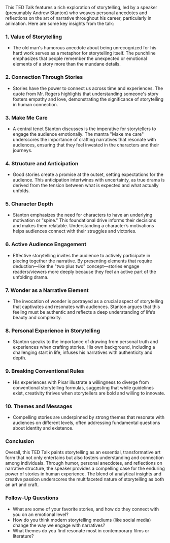 This TED Talk features a rich exploration of storytelling, led by a speaker (presumably Andrew Stanton) who weaves personal anecdotes and reflections on the art of narrative throughout his career, particularly in animation. Here are some key insights from the talk:

### 1. **Value of Storytelling**
   - The old man's humorous anecdote about being unrecognized for his hard work serves as a metaphor for storytelling itself. The punchline emphasizes that people remember the unexpected or emotional elements of a story more than the mundane details.

### 2. **Connection Through Stories**
   - Stories have the power to connect us across time and experiences. The quote from Mr. Rogers highlights that understanding someone's story fosters empathy and love, demonstrating the significance of storytelling in human connection.

### 3. **Make Me Care**
   - A central tenet Stanton discusses is the imperative for storytellers to engage the audience emotionally. The mantra "Make me care" underscores the importance of crafting narratives that resonate with audiences, ensuring that they feel invested in the characters and their journeys.

### 4. **Structure and Anticipation**
   - Good stories create a promise at the outset, setting expectations for the audience. This anticipation intertwines with uncertainty, as true drama is derived from the tension between what is expected and what actually unfolds.

### 5. **Character Depth**
   - Stanton emphasizes the need for characters to have an underlying motivation or "spine." This foundational drive informs their decisions and makes them relatable. Understanding a character’s motivations helps audiences connect with their struggles and victories.

### 6. **Active Audience Engagement**
   - Effective storytelling invites the audience to actively participate in piecing together the narrative. By presenting elements that require deduction—like the "two plus two" concept—stories engage readers/viewers more deeply because they feel an active part of the unfolding drama.

### 7. **Wonder as a Narrative Element**
   - The invocation of wonder is portrayed as a crucial aspect of storytelling that captivates and resonates with audiences. Stanton argues that this feeling must be authentic and reflects a deep understanding of life’s beauty and complexity.

### 8. **Personal Experience in Storytelling**
   - Stanton speaks to the importance of drawing from personal truth and experiences when crafting stories. His own background, including a challenging start in life, infuses his narratives with authenticity and depth.

### 9. **Breaking Conventional Rules**
   - His experiences with Pixar illustrate a willingness to diverge from conventional storytelling formulas, suggesting that while guidelines exist, creativity thrives when storytellers are bold and willing to innovate.

### 10. **Themes and Messages**
   - Compelling stories are underpinned by strong themes that resonate with audiences on different levels, often addressing fundamental questions about identity and existence.

### Conclusion
Overall, this TED Talk paints storytelling as an essential, transformative art form that not only entertains but also fosters understanding and connection among individuals. Through humor, personal anecdotes, and reflections on narrative structure, the speaker provides a compelling case for the enduring power of stories in human experience. The blend of analytical insights and creative passion underscores the multifaceted nature of storytelling as both an art and craft. 

### Follow-Up Questions
- What are some of your favorite stories, and how do they connect with you on an emotional level?
- How do you think modern storytelling mediums (like social media) change the way we engage with narratives?
- What themes do you find resonate most in contemporary films or literature?